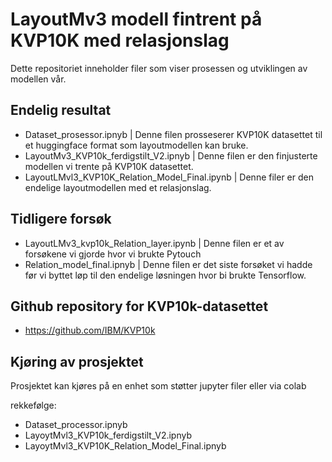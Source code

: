 # LayoutMv3 modell fintrent på KVP10K med relasjonslag
Dette repositoriet inneholder filer som viser prosessen og utviklingen av modellen vår.

## Endelig resultat
- Dataset_prosessor.ipnyb | Denne filen prosseserer KVP10K datasettet til et huggingface format som layoutmodellen kan bruke.
- LayoutMv3_KVP10k_ferdigstilt_V2.ipnyb | Denne filen er den finjusterte modellen vi trente på KVP10K datasettet.
- LayoutLMvl3_KVP10K_Relation_Model_Final.ipynb | Denne filer er den endelige layoutmodellen med et relasjonslag.

## Tidligere forsøk
- LayoutLMv3_kvp10k_Relation_layer.ipynb | Denne filen er et av forsøkene vi gjorde hvor vi brukte Pytouch
- Relation_model_final.ipnyb | Denne filen er det siste forsøket vi hadde før vi byttet løp til den endelige løsningen hvor bi brukte Tensorflow.

## Github repository for KVP10k-datasettet
- https://github.com/IBM/KVP10k



## Kjøring av prosjektet
Prosjektet kan kjøres på en enhet som støtter jupyter filer eller via colab

rekkefølge:
- Dataset_processor.ipnyb
- LayoytMvl3_KVP10k_ferdigstilt_V2.ipnyb
- LayoytMvl3_KVP10K_Relation_Model_Final.ipnyb
